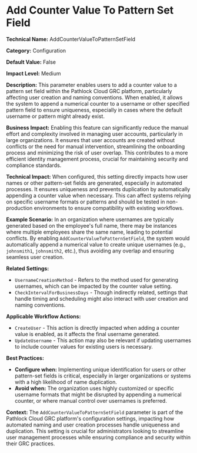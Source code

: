 # Add Counter Value To Pattern Set Field

**Technical Name:** AddCounterValueToPatternSetField

**Category:** Configuration

**Default Value:** False

**Impact Level:** Medium

**Description:** This parameter enables users to add a counter value to a pattern set field within the Pathlock Cloud GRC platform, particularly affecting user creation and naming conventions. When enabled, it allows the system to append a numerical counter to a username or other specified pattern field to ensure uniqueness, especially in cases where the default username or pattern might already exist.

**Business Impact:** Enabling this feature can significantly reduce the manual effort and complexity involved in managing user accounts, particularly in large organizations. It ensures that user accounts are created without conflicts or the need for manual intervention, streamlining the onboarding process and minimizing the risk of user overlap. This contributes to a more efficient identity management process, crucial for maintaining security and compliance standards.

**Technical Impact:** When configured, this setting directly impacts how user names or other pattern-set fields are generated, especially in automated processes. It ensures uniqueness and prevents duplication by automatically appending a counter value when necessary. This can affect systems relying on specific username formats or patterns and should be tested in non-production environments to ensure compatibility with existing workflows.

**Example Scenario:** In an organization where usernames are typically generated based on the employee's full name, there may be instances where multiple employees share the same name, leading to potential conflicts. By enabling `AddCounterValueToPatternSetField`, the system would automatically append a numerical value to create unique usernames (e.g., `johnsmith1`, `johnsmith2`, etc.), thus avoiding any overlap and ensuring seamless user creation.

**Related Settings:** 
- `UsernameCreationMethod` - Refers to the method used for generating usernames, which can be impacted by the counter value setting.
- `CheckIntervalForBusinessDays` - Though indirectly related, settings that handle timing and scheduling might also interact with user creation and naming conventions.

**Applicable Workflow Actions:** 
- `CreateUser` - This action is directly impacted when adding a counter value is enabled, as it affects the final username generated.
- `UpdateUsername` - This action may also be relevant if updating usernames to include counter values for existing users is necessary.

**Best Practices:** 
- **Configure when:** Implementing unique identification for users or other pattern-set fields is critical, especially in larger organizations or systems with a high likelihood of name duplication.
- **Avoid when:** The organization uses highly customized or specific username formats that might be disrupted by appending a numerical counter, or where manual control over usernames is preferred.

**Context:** The `AddCounterValueToPatternSetField` parameter is part of the Pathlock Cloud GRC platform's configuration settings, impacting how automated naming and user creation processes handle uniqueness and duplication. This setting is crucial for administrators looking to streamline user management processes while ensuring compliance and security within their GRC practices.
